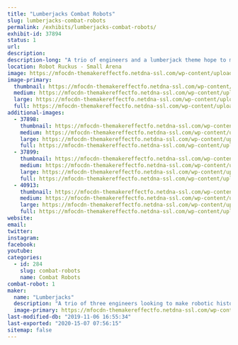 ```yaml
---
title: "Lumberjacks Combat Robots"
slug: lumberjacks-combat-robots
permalink: /exhibits/lumberjacks-combat-robots/
exhibit-id: 37894
status: 1
url: 
description:
description-long: "A trio of engineers and a lumberjack theme hope to make an impact at Robot Ruckus!"
location: Robot Ruckus - Small Arena
image: https://mfocdn-themakereffectfo.netdna-ssl.com/wp-content/uploads/2019/09/vert3armor1-1024x791.jpg
image-primary:
  thumbnail: https://mfocdn-themakereffectfo.netdna-ssl.com/wp-content/uploads/2019/09/vert3armor1-150x150.jpg
  medium: https://mfocdn-themakereffectfo.netdna-ssl.com/wp-content/uploads/2019/09/vert3armor1-300x232.jpg
  large: https://mfocdn-themakereffectfo.netdna-ssl.com/wp-content/uploads/2019/09/vert3armor1-1024x791.jpg
  full: https://mfocdn-themakereffectfo.netdna-ssl.com/wp-content/uploads/2019/09/vert3armor1.jpg
additional-images:
  - 37898:
    thumbnail: https://mfocdn-themakereffectfo.netdna-ssl.com/wp-content/uploads/2019/09/P_20190902_175746-150x150.jpg
    medium: https://mfocdn-themakereffectfo.netdna-ssl.com/wp-content/uploads/2019/09/P_20190902_175746-300x169.jpg
    large: https://mfocdn-themakereffectfo.netdna-ssl.com/wp-content/uploads/2019/09/P_20190902_175746-1024x576.jpg
    full: https://mfocdn-themakereffectfo.netdna-ssl.com/wp-content/uploads/2019/09/P_20190902_175746.jpg
  - 37899:
    thumbnail: https://mfocdn-themakereffectfo.netdna-ssl.com/wp-content/uploads/2019/09/P_20190904_185201-150x150.jpg
    medium: https://mfocdn-themakereffectfo.netdna-ssl.com/wp-content/uploads/2019/09/P_20190904_185201-300x169.jpg
    large: https://mfocdn-themakereffectfo.netdna-ssl.com/wp-content/uploads/2019/09/P_20190904_185201-1024x576.jpg
    full: https://mfocdn-themakereffectfo.netdna-ssl.com/wp-content/uploads/2019/09/P_20190904_185201.jpg
  - 40913:
    thumbnail: https://mfocdn-themakereffectfo.netdna-ssl.com/wp-content/uploads/2019/11/stumpgrinder-150x150.jpg
    medium: https://mfocdn-themakereffectfo.netdna-ssl.com/wp-content/uploads/2019/11/stumpgrinder-300x169.jpg
    large: https://mfocdn-themakereffectfo.netdna-ssl.com/wp-content/uploads/2019/11/stumpgrinder-1024x576.jpg
    full: https://mfocdn-themakereffectfo.netdna-ssl.com/wp-content/uploads/2019/11/stumpgrinder.jpg
website: 
email: 
twitter: 
instagram: 
facebook: 
youtube: 
categories:
  - id: 284
    slug: combat-robots
    name: Combat Robots
combat-robot: 1
maker:
  name: "Lumberjacks"
  description: "A trio of three engineers looking to make robotic history"
  image-primary: https://mfocdn-themakereffectfo.netdna-ssl.com/wp-content/uploads/2019/11/lumberjacks-232x300.jpg
last-modified-db: "2019-11-06 16:55:34"
last-exported: "2020-15-07 07:56:15"
sitemap: false
---
```

